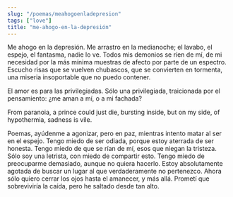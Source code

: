 ```yaml
---
slug: "/poemas/meahogoenladepresion"
tags: ["love"]
title: "me-ahogo-en-la-depresión"
---
```

Me ahogo en la depresión. Me arrastro en la medianoche; el lavabo, el espejo, el fantasma, nadie lo ve. Todos mis demonios se ríen de mí, de mi necesidad por la más mínima muestras de afecto por parte de un espectro. Escucho risas que se vuelven chubascos, que se convierten en tormenta, una miseria insoportable que no puedo contener.

El amor es para las privilegiadas. Sólo una privilegiada, traicionada por el pensamiento: ¿me aman a mí, o a mi fachada? 

From paranoia, a prince could just die, bursting inside, but on my side, of hypothermia, sadness is vile.

Poemas, ayúdenme a agonizar, pero en paz, mientras intento matar al ser en el espejo. Tengo miedo de ser odiada, porque estoy aterrada de ser honesta. Tengo miedo de que se rían de mí, esos que niegan la tristeza. Sólo soy una letrista, con miedo de compartir esto. Tengo miedo de preocuparme demasiado, aunque no quiera hacerlo. Estoy absolutamente agotada de buscar un lugar al que verdaderamente no pertenezco. Ahora sólo quiero cerrar los ojos hasta el amanecer, y más allá. Prometí que sobreviviría la caída, pero he saltado desde tan alto.